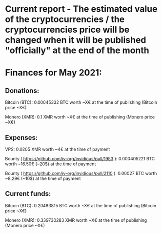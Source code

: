 # Current report - The estimated value of the cryptocurrencies / the cryptocurrencies price will be changed when it will be published "officially" at the end of the month

# Finances for May 2021:


## Donations:

Bitcoin (BTC): 0.00045332 BTC worth ~X€ at the time of publishing (Bitcoin price ~X€)

Monero (XMR): 0.1 XMR worth ~X€ at the time of publishing (Monero price ~X€)


## Expenses:

VPS: 0.0205 XMR worth ~4€ at the time of payment

Bounty ( https://github.com/iv-org/invidious/pull/1953 ): 0.000405221 BTC worth ~16.50€ (~20$) at the time of payment

Bounty ( https://github.com/iv-org/invidious/pull/2110 ): 0.00027  BTC worth ~8.29€ (~10$) at the time of payment


## Current funds:

Bitcoin (BTC): 0.20483815 BTC worth ~X€ at the time of publishing (Bitcoin price ~X€)

Monero (XMR): 0.339730283 XMR worth ~X€ at the time of publishing (Monero price ~X€)
